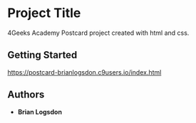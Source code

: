 # Project Title

4Geeks Academy Postcard project created with html and css.

## Getting Started
https://postcard-brianlogsdon.c9users.io/index.html

## Authors

* **Brian Logsdon**

